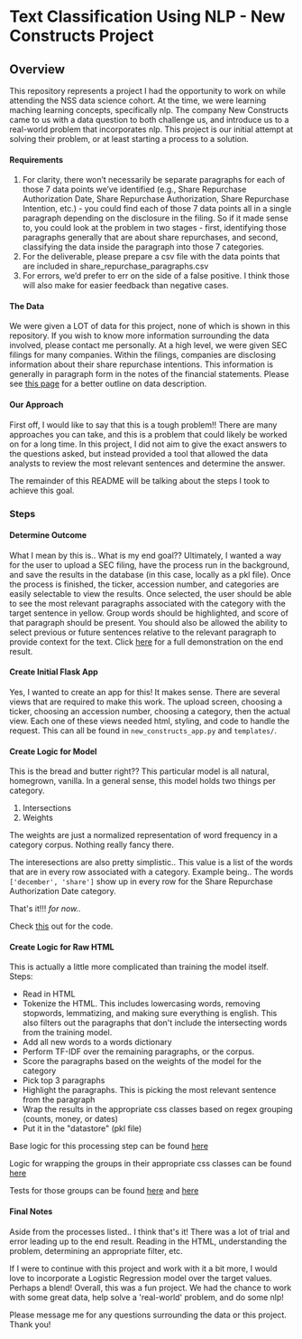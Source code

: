 # Text Classification Using NLP - New Constructs Project

## Overview

This repository represents a project I had the opportunity to work on while attending the NSS data science cohort.
At the time, we were learning maching learning concepts, specifically nlp.
The company New Constructs came to us with a data question to both challenge us, and introduce us to a real-world problem that incorporates nlp.
This project is our initial attempt at solving their problem, or at least starting a process to a solution.

#### Requirements
1. For clarity, there won’t necessarily be separate paragraphs for each of those 7 data points we’ve identified (e.g., Share Repurchase Authorization Date, Share Repurchase Authorization, Share Repurchase Intention, etc.) - you could find each of those 7 data points all in a single paragraph depending on the disclosure in the filing. So if it made sense to, you could look at the problem in two stages - first, identifying those paragraphs generally that are about share repurchases, and second, classifying the data inside the paragraph into those 7 categories.
2. For the deliverable, please prepare a csv file with the data points that are included in share_repurchase_paragraphs.csv
3. For errors, we’d prefer to err on the side of a false positive. I think those will also make for easier feedback than negative cases.

#### The Data
We were given a LOT of data for this project, none of which is shown in this repository.
If you wish to know more information surrounding the data involved, please contact me personally.
At a high level, we were given SEC filings for many companies.
Within the filings, companies are disclosing information about their share repurchase intentions.
This information is generally in paragraph form in the notes of the financial statements.
Please see [this page](images/New_Constructs_Share_Repurchase_Data_Collection_Project.pdf) for a better outline on data description.

#### Our Approach

First off, I would like to say that this is a tough problem!!
There are many approaches you can take, and this is a problem that could likely be worked on for a long time.
In this project, I did not aim to give the exact answers to the questions asked, but instead provided a tool that allowed the data analysts to review the most relevant sentences and determine the answer.

The remainder of this README will be talking about the steps I took to achieve this goal.

### Steps

#### Determine Outcome

What I mean by this is.. What is my end goal??
Ultimately, I wanted a way for the user to upload a SEC filing, have the process run in the background, and save the results in the database (in this case, locally as a pkl file).
Once the process is finished, the ticker, accession number, and categories are easily selectable to view the results.
Once selected, the user should be able to see the most relevant paragraphs associated with the category with the target sentence in yellow.
Group words should be highlighted, and score of that paragraph should be present.
You should also be allowed the ability to select previous or future sentences relative to the relevant paragraph to provide context for the text.
Click [here](https://www.youtube.com/watch?v=HlOVcRdVRAE&feature=youtu.be) for a full demonstration on the end result.

#### Create Initial Flask App

Yes, I wanted to create an app for this! It makes sense.
There are several views that are required to make this work.
The upload screen, choosing a ticker, choosing an accession number, choosing a category, then the actual view.
Each one of these views needed html, styling, and code to handle the request.
This can all be found in `new_constructs_app.py` and `templates/`.

#### Create Logic for Model

This is the bread and butter right??
This particular model is all natural, homegrown, vanilla.
In a general sense, this model holds two things per category.

1. Intersections
2. Weights

The weights are just a normalized representation of word frequency in a category corpus.
Nothing really fancy there.

The interesections are also pretty simplistic..
This value is a list of the words that are in every row associated with a category.
Example being.. The words `['december', 'share']` show up in every row for the Share Repurchase Authorization Date category.

That's it!!!
_for now.._

Check [this](logic/train_model.py) out for the code.

#### Create Logic for Raw HTML

This is actually a little more complicated than training the model itself.
Steps:

* Read in HTML
* Tokenize the HTML. This includes lowercasing words, removing stopwords, lemmatizing, and making sure everything is english. This also filters out the paragraphs that don't include the intersecting words from the training model.
* Add all new words to a words dictionary
* Perform TF-IDF over the remaining paragraphs, or the corpus.
* Score the paragraphs based on the weights of the model for the category
* Pick top 3 paragraphs
* Highlight the paragraphs. This is picking the most relevant sentence from the paragraph
* Wrap the results in the appropriate css classes based on regex grouping (counts, money, or dates)
* Put it in the "datastore" (pkl file)

Base logic for this processing step can be found [here](logic/HTML_model.py)

Logic for wrapping the groups in their appropriate css classes can be found [here](logic/add_css_class.py)

Tests for those groups can be found [here](tests/add_css_class/tests/test_replace_matches_with_class.py) and [here](tests/add_css_class/data/replace_matches_with_class.py)

#### Final Notes

Aside from the processes listed.. I think that's it!
There was a lot of trial and error leading up to the end result.
Reading in the HTML, understanding the problem, determining an appropriate filter, etc.

If I were to continue with this project and work with it a bit more, I would love to incorporate a Logistic Regression model over the target values.
Perhaps a blend!
Overall, this was a fun project.
We had the chance to work with some great data, help solve a 'real-world' problem, and do some nlp!

Please message me for any questions surrounding the data or this project. Thank you!


